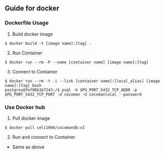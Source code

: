 
## Guide for docker
### Dockerfile Usage
1. Build docker image
```
$ docker build -t [image name]:[tag] .
```
2. Run Container
```
$ docker run --rm -P --name [container name] [image name]:[tag]
```
3. Connect to Container
```
$ docker run --rm -t -i --link [container name]:[local_alias] [image name]:[tag] bash
postgres@7ef98b1b7243:/$ psql -h $PG_PORT_5432_TCP_ADDR -p $PG_PORT_5432_TCP_PORT -d cocoman -U cocomanlocal --password
```

### Use Docker hub
1. Pull docker image
```
$ docker pull celi1004/cocomandb:v1
```
2. Run and connect to Container
  - Same as above